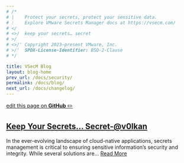 ```yaml
---
# /*
# |    Protect your secrets, protect your sensitive data.
# :    Explore VMware Secrets Manager docs at https://vsecm.com/
# </
# <>/  keep your secrets… secret
# >/
# <>/' Copyright 2023–present VMware, Inc.
# >/'  SPDX-License-Identifier: BSD-2-Clause
# */

title: VSecM Blog
layout: blog-home
prev_url: /docs/security/
permalink: /docs/blog/
next_url: /docs/changelog/
---
```


<p class="github-button"
><a href="https://github.com/vmware-tanzu/secrets-manager/blob/main/docs/_pages/0003-blog.md"
>edit this page on <strong>GitHub</strong> ✏️</a></p>

## [Keep Your Secrets… Secret](/blog/keep-your-secrets/)[-@v0lkan](https://github.com/v0lkan)

In the ever-evolving landscape of cloud-native applications, secrets management
is critical to ensuring sensitive information’s security and integrity. While
several solutions are… [Read More](/blog/keep-your-secrets/)
